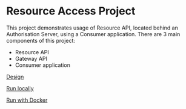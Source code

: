 # Resource Access Project 
This project demonstrates usage of Resource API, located behind an Authorisation Server, using a Consumer application.
There are 3 main components of this project:
- Resource API
- Gateway API
- Consumer application

[Design](docs/design.md)

[Run locally](docs/local_setup.md)

[Run with Docker](docs/docker_setup.md)
